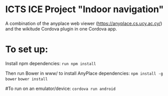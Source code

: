# ICTS ICE Project "Indoor navigation"
A combination of the anyplace web viewer (https://anyplace.cs.ucy.ac.cy/) and the wikitude Cordova plugin in one Cordova app.

# To set up:
Install npm dependencies:
```run npm install```

Then run Bower in www/ to install AnyPlace dependencies:
```npm install -g bower```
```bower install```

#To run on an emulator/device:
```cordova run android```
